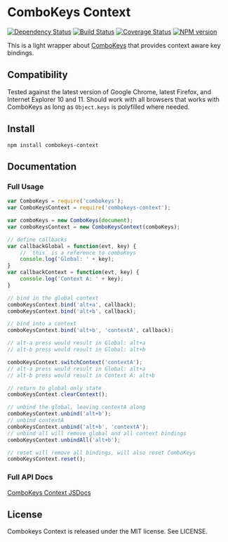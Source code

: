# ComboKeys Context

[![Dependency Status](https://david-dm.org/MitMaro/combokeys-context.svg)](https://david-dm.org/MitMaro/combokeys-context)
[![Build Status](https://travis-ci.org/MitMaro/combokeys-context.svg?branch=master)](https://travis-ci.org/MitMaro/combokeys-context)
[![Coverage Status](https://coveralls.io/repos/MitMaro/combokeys-context/badge.svg?branch=master)](https://coveralls.io/r/MitMaro/combokeys-context?branch=master)
[![NPM version](https://img.shields.io/npm/v/combokeys-context.svg)](https://www.npmjs.com/package/combokeys-context)

This is a light wrapper about [ComboKeys](https://github.com/PolicyStat/combokeys) that provides context aware key
bindings.

## Compatibility

Tested against the latest version of Google Chrome, latest Firefox, and Internet Explorer 10 and 11. Should work with all
browsers that works with ComboKeys as long as `Object.keys` is polyfilled where needed.

## Install

    npm install combokeys-context

## Documentation

### Full Usage

```javascript
var ComboKeys = require('combokeys');
var ComboKeysContext = require('combokeys-context');

var comboKeys = new ComboKeys(document);
var comboKeysContext = new ComboKeysContext(comboKeys);

// define callbacks
var callbackGlobal = function(evt, key) {
	// `this` is a reference to comboKeys
	console.log('Global: ' + key);
}
var callbackContext = function(evt, key) {
	console.log('Context A: ' + key);
}

// bind in the global context
comboKeysContext.bind('alt+a', callback);
comboKeysContext.bind('alt+b', callback);

// bind into a context
comboKeysContext.bind('alt+b', 'contextA', callback);

// alt-a press would result in Global: alt+a
// alt-b press would result in Global: alt+b

comboKeysContext.switchContext('contextA');
// alt-a press would result in Global: alt+a
// alt-b press would result in Context A: alt+b

// return to global only state
comboKeysContext.clearContext();

// unbind the global, leaving contextA along
comboKeysContext.unbind('alt+b');
// unbind contextA
comboKeysContext.unbind('alt+b', 'contextA');
// unbind all will remove global and all context bindings
comboKeysContext.unbindAll('alt+b');

// reset will remove all bindings, will also reset ComboKeys
comboKeysContext.reset();
```

### Full API Docs
[ComboKeys Context JSDocs](http://www.mitmaro.ca/combokeys-context/documentation/latest/)

## License

Combokeys Context is released under the MIT license. See LICENSE.
